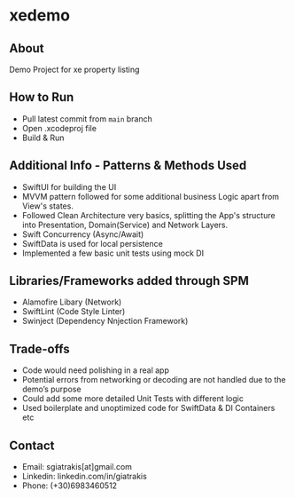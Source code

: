 # xedemo

## About

Demo Project for xe property listing

## How to Run

- Pull latest commit from `main` branch
- Open .xcodeproj file
- Build & Run

## Additional Info - Patterns & Methods Used

- SwiftUI for building the UI
- MVVM pattern followed for some additional business Logic apart from View's states.
- Followed Clean Architecture very basics, splitting the App's structure into Presentation, Domain(Service) and Network Layers.
- Swift Concurrency (Async/Await)
- SwiftData is used for local persistence
- Implemented a few basic unit tests using mock DI
 
 ## Libraries/Frameworks added through SPM

- Alamofire Libary (Network)
- SwiftLint (Code Style Linter)
- Swinject (Dependency Nnjection Framework)

## Trade-offs

- Code would need polishing in a real app
- Potential errors from networking or decoding are not handled due to the demo’s purpose
- Could add some more detailed Unit Tests with different logic
- Used boilerplate and unoptimized code for SwiftData & DI Containers etc

## Contact

- Email: sgiatrakis[at]gmail.com
- Linkedin: linkedin.com/in/giatrakis
- Phone: (+30)6983460512
